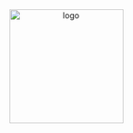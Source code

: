 <div align="center">
    <a href="https://pypi.org/project/pip-jump-to">
        <img alt="logo" src="https://github.com/volopivoshenko/pip-jump-to/blob/main/docs/static/assets/logo.svg?raw=True" height=200>
    </a>
</div>
